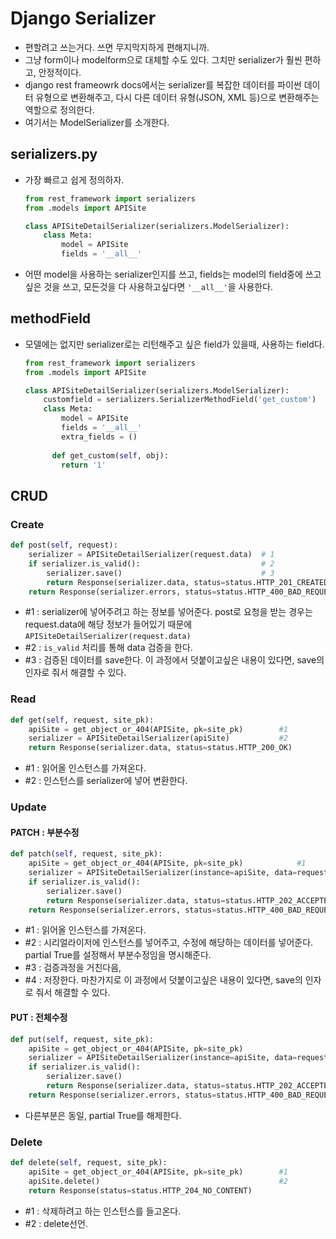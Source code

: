 # Django Serializer

- 편할려고 쓰는거다. 쓰면 무지막지하게 편해지니까.
- 그냥 form이나 modelform으로 대체할 수도 있다. 그치만 serializer가 훨씬 편하고, 안정적이다.
- django rest frameowrk docs에서는 serializer를 복잡한 데이터를 파이썬 데이터 유형으로 변환해주고, 다시 다른 데이터 유형(JSON, XML 등)으로 변환해주는 역할으로 정의한다.
- 여기서는 ModelSerializer를 소개한다.



## serializers.py

- 가장 빠르고 쉽게 정의하자.

  ```python
  from rest_framework import serializers
  from .models import APISite
  
  class APISiteDetailSerializer(serializers.ModelSerializer):
      class Meta:
          model = APISite
          fields = '__all__'
  ```

- 어떤 model을 사용하는 serializer인지를 쓰고, fields는 model의 field중에 쓰고 싶은 것을 쓰고, 모든것을 다 사용하고싶다면 `'__all__'`을 사용한다.



## methodField

- 모델에는 없지만 serializer로는 리턴해주고 싶은 field가 있을때, 사용하는 field다.

  ```python
  from rest_framework import serializers
  from .models import APISite
  
  class APISiteDetailSerializer(serializers.ModelSerializer):
      customfield = serializers.SerializerMethodField('get_custom')
      class Meta:
          model = APISite
          fields = '__all__'
          extra_fields = ()
         
     	def get_custom(self, obj):
          return '1'
  ```

  

## CRUD

### Create

```python
def post(self, request):
    serializer = APISiteDetailSerializer(request.data)	# 1
    if serializer.is_valid():							# 2
        serializer.save()								# 3
        return Response(serializer.data, status=status.HTTP_201_CREATED)
    return Response(serializer.errors, status=status.HTTP_400_BAD_REQUEST)
```

- #1 : serializer에 넣어주려고 하는 정보를 넣어준다. post로 요청을 받는 경우는 request.data에 해당 정보가 들어있기 때문에 `APISiteDetailSerializer(request.data)`
- #2 : `is_valid` 처리를 통해 data 검증을 한다.
- #3 : 검증된 데이터를 save한다. 이 과정에서 덧붙이고싶은 내용이 있다면, save의 인자로 줘서 해결할 수 있다.



### Read

```python
def get(self, request, site_pk):
    apiSite = get_object_or_404(APISite, pk=site_pk)		#1
    serializer = APISiteDetailSerializer(apiSite)			#2
    return Response(serializer.data, status=status.HTTP_200_OK)
```

- #1 : 읽어올 인스턴스를 가져온다.
- #2 : 인스턴스를 serializer에 넣어 변환한다.



### Update

#### PATCH : 부분수정

```python
def patch(self, request, site_pk):
    apiSite = get_object_or_404(APISite, pk=site_pk)			#1
    serializer = APISiteDetailSerializer(instance=apiSite, data=request.data, partial=True)													#2
    if serializer.is_valid():
        serializer.save()
        return Response(serializer.data, status=status.HTTP_202_ACCEPTED)
    return Response(serializer.errors, status=status.HTTP_400_BAD_REQUEST)
```

- #1 : 읽어올 인스턴스를 가져온다.
- #2 : 시리얼라이저에 인스턴스를 넣어주고, 수정에 해당하는 데이터를 넣어준다. partial True를 설정해서 부분수정임을 명시해준다.
- #3 : 검증과정을 거친다음,
- #4 : 저장한다. 마찬가지로 이 과정에서 덧붙이고싶은 내용이 있다면, save의 인자로 줘서 해결할 수 있다.



#### PUT : 전체수정

```python
def put(self, request, site_pk):
    apiSite = get_object_or_404(APISite, pk=site_pk)
    serializer = APISiteDetailSerializer(instance=apiSite, data=request.data)
    if serializer.is_valid():
        serializer.save()
        return Response(serializer.data, status=status.HTTP_202_ACCEPTED)
    return Response(serializer.errors, status=status.HTTP_400_BAD_REQUEST)
```

- 다른부분은 동일, partial True를 해제한다.



### Delete

```python
def delete(self, request, site_pk):
    apiSite = get_object_or_404(APISite, pk=site_pk)		#1
    apiSite.delete()										#2
    return Response(status=status.HTTP_204_NO_CONTENT)
```

- #1 : 삭제하려고 하는 인스턴스를 들고온다.
- #2 : delete선언.